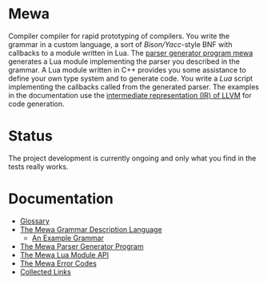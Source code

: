 # Mewa
Compiler compiler for rapid prototyping of compilers. You write the grammar in a custom language, a sort of _Bison/Yacc_-style BNF with callbacks to a module written in Lua.
The [parser generator program mewa](doc/program_mewa.pdf) generates a Lua module implementing the parser you described in the grammar.
A Lua module written in C++ provides you some assistance to define your own type system and to generate code. You write a _Lua_ script implementing the callbacks called from the generated parser.
The examples in the documentation use the [intermediate representation (IR) of LLVM](https://llvm.org/devmtg/2017-06/1-Davis-Chisnall-LLVM-2017.pdf) for code generation.

# Status
The project development is currently ongoing and only what you find in the tests really works.

# Documentation
* [Glossary](doc/glossary.md)
* [The Mewa Grammar Description Language](doc/grammar.md)
    * [An Example Grammar](examples/language1.g)
* [The Mewa Parser Generator Program](doc/program_mewa.pdf)
* [The Mewa Lua Module API](doc/libmewa.md)
* [The Mewa Error Codes](doc/errorcodes.md)
* [Collected Links](doc/links.md)

